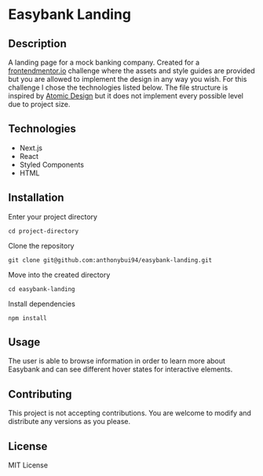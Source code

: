 # Easybank Landing

## Description
A landing page for a mock banking company. Created for a [frontendmentor.io](frontendmentor.io) challenge where the assets and style guides are provided but you are allowed to implement the design in any way you wish. For this challenge I chose the technologies listed below. The file structure is inspired by [Atomic Design](https://bradfrost.com/blog/post/atomic-web-design/) but it does not implement every possible level due to project size.

## Technologies 
- Next.js
- React
- Styled Components
- HTML

## Installation

Enter your project directory

`cd project-directory`

Clone the repository

`git clone git@github.com:anthonybui94/easybank-landing.git`

Move into the created directory

`cd easybank-landing`

Install dependencies

`npm install`

## Usage
The user is able to browse information in order to learn more about Easybank and can see different hover states for interactive elements.

## Contributing
This project is not accepting contributions. You are welcome to modify and distribute any versions as you please.

## License
MIT License
